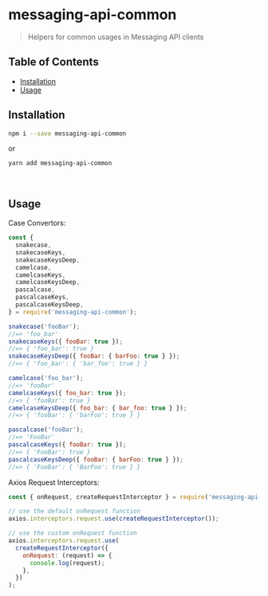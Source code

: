 # messaging-api-common

> Helpers for common usages in Messaging API clients

## Table of Contents

- [Installation](#installation)
- [Usage](#usage)

## Installation

```sh
npm i --save messaging-api-common
```

or

```sh
yarn add messaging-api-common
```

<br />

## Usage

Case Convertors:

```js
const {
  snakecase,
  snakecaseKeys,
  snakecaseKeysDeep,
  camelcase,
  camelcaseKeys,
  camelcaseKeysDeep,
  pascalcase,
  pascalcaseKeys,
  pascalcaseKeysDeep,
} = require('messaging-api-common');

snakecase('fooBar');
//=> 'foo_bar'
snakecaseKeys({ fooBar: true });
//=> { 'foo_bar': true }
snakecaseKeysDeep({ fooBar: { barFoo: true } });
//=> { 'foo_bar': { 'bar_foo': true } }

camelcase('foo_bar');
//=> 'fooBar'
camelcaseKeys({ foo_bar: true });
//=> { 'fooBar': true }
camelcaseKeysDeep({ foo_bar: { bar_foo: true } });
//=> { 'fooBar': { 'barFoo': true } }

pascalcase('fooBar');
//=> 'FooBar'
pascalcaseKeys({ fooBar: true });
//=> { 'FooBar': true }
pascalcaseKeysDeep({ fooBar: { barFoo: true } });
//=> { 'FooBar': { 'BarFoo': true } }
```

Axios Request Interceptors:

```js
const { onRequest, createRequestInterceptor } = require('messaging-api-common');

// use the default onRequest function
axios.interceptors.request.use(createRequestInterceptor());

// use the custom onRequest function
axios.interceptors.request.use(
  createRequestInterceptor({
    onRequest: (request) => {
      console.log(request);
    },
  })
);
```
